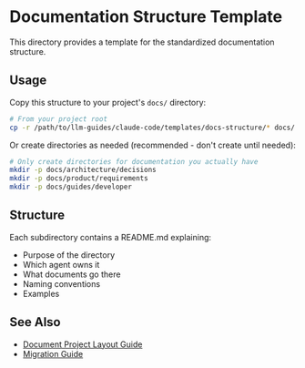 # Documentation Structure Template

This directory provides a template for the standardized documentation structure.

## Usage

Copy this structure to your project's `docs/` directory:

```bash
# From your project root
cp -r /path/to/llm-guides/claude-code/templates/docs-structure/* docs/
```

Or create directories as needed (recommended - don't create until needed):

```bash
# Only create directories for documentation you actually have
mkdir -p docs/architecture/decisions
mkdir -p docs/product/requirements
mkdir -p docs/guides/developer
```

## Structure

Each subdirectory contains a README.md explaining:
- Purpose of the directory
- Which agent owns it
- What documents go there
- Naming conventions
- Examples

## See Also

- [Document Project Layout Guide](../../reference-documentation/document-project-layout.md)
- [Migration Guide](../../MIGRATION-GUIDE.md)
